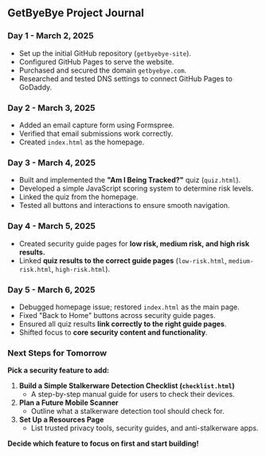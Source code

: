 ## GetByeBye Project Journal

### **Day 1 - March 2, 2025**
- Set up the initial GitHub repository (`getbyebye-site`).
- Configured GitHub Pages to serve the website.
- Purchased and secured the domain `getbyebye.com`.
- Researched and tested DNS settings to connect GitHub Pages to GoDaddy.

### **Day 2 - March 3, 2025**
- Added an email capture form using Formspree.
- Verified that email submissions work correctly.
- Created `index.html` as the homepage.

### **Day 3 - March 4, 2025**
- Built and implemented the **"Am I Being Tracked?"** quiz (`quiz.html`).
- Developed a simple JavaScript scoring system to determine risk levels.
- Linked the quiz from the homepage.
- Tested all buttons and interactions to ensure smooth navigation.

### **Day 4 - March 5, 2025**
- Created security guide pages for **low risk, medium risk, and high risk results.**
- Linked **quiz results to the correct guide pages** (`low-risk.html`, `medium-risk.html`, `high-risk.html`).

### **Day 5 - March 6, 2025**
- Debugged homepage issue; restored `index.html` as the main page.
- Fixed "Back to Home" buttons across security guide pages.
- Ensured all quiz results **link correctly to the right guide pages**.
- Shifted focus to **core security content and functionality**.

### **Next Steps for Tomorrow**
**Pick a security feature to add:**
1. **Build a Simple Stalkerware Detection Checklist (`checklist.html`)**
   - A step-by-step manual guide for users to check their devices.
2. **Plan a Future Mobile Scanner**
   - Outline what a stalkerware detection tool should check for.
3. **Set Up a Resources Page**
   - List trusted privacy tools, security guides, and anti-stalkerware apps.

**Decide which feature to focus on first and start building!**
